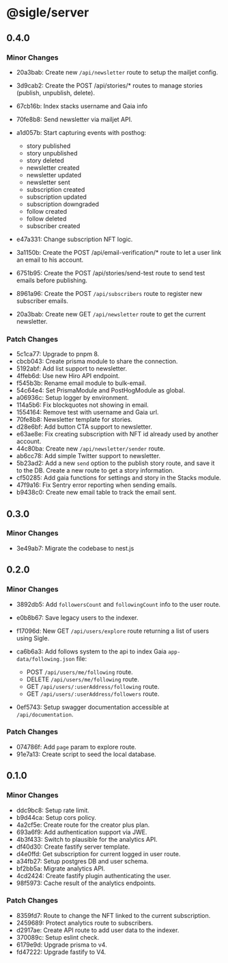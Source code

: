 # @sigle/server

## 0.4.0

### Minor Changes

- 20a3bab: Create new `/api/newsletter` route to setup the mailjet config.
- 3d9cab2: Create the POST /api/stories/\* routes to manage stories (publish, unpublish, delete).
- 67cb16b: Index stacks username and Gaia info
- 70fe8b8: Send newsletter via mailjet API.
- a1d057b: Start capturing events with posthog:

  - story published
  - story unpublished
  - story deleted
  - newsletter created
  - newsletter updated
  - newsletter sent
  - subscription created
  - subscription updated
  - subscription downgraded
  - follow created
  - follow deleted
  - subscriber created

- e47a331: Change subscription NFT logic.
- 3a1150b: Create the POST /api/email-verification/\* route to let a user link an email to his account.
- 6751b95: Create the POST /api/stories/send-test route to send test emails before publishing.
- 8961a96: Create the POST `/api/subscribers` route to register new subscriber emails.
- 20a3bab: Create new GET `/api/newsletter` route to get the current newsletter.

### Patch Changes

- 5c1ca77: Upgrade to pnpm 8.
- cbcb043: Create prisma module to share the connection.
- 5192abf: Add list support to newsletter.
- 4ffeb6d: Use new Hiro API endpoint.
- f545b3b: Rename email module to bulk-email.
- 54c64e4: Set PrismaModule and PostHogModule as global.
- a06936c: Setup logger by environment.
- 114a5b6: Fix blockquotes not showing in email.
- 1554164: Remove test with username and Gaia url.
- 70fe8b8: Newsletter template for stories.
- d28e6bf: Add button CTA support to newsletter.
- e63ae8e: Fix creating subscription with NFT id already used by another account.
- 44c80ba: Create new `/api/newsletter/sender` route.
- ab6cc78: Add simple Twitter support to newsletter.
- 5b23ad2: Add a new `send` option to the publish story route, and save it to the DB. Create a new route to get a story information.
- cf50285: Add gaia functions for settings and story in the Stacks module.
- 47f9a16: Fix Sentry error reporting when sending emails.
- b9438c0: Create new email table to track the email sent.

## 0.3.0

### Minor Changes

- 3e49ab7: Migrate the codebase to nest.js

## 0.2.0

### Minor Changes

- 3892db5: Add `followersCount` and `followingCount` info to the user route.
- e0b8b67: Save legacy users to the indexer.
- f17096d: New GET `/api/users/explore` route returning a list of users using Sigle.
- ca6b6a3: Add follows system to the api to index Gaia `app-data/following.json` file:

  - POST `/api/users/me/following` route.
  - DELETE `/api/users/me/following` route.
  - GET `/api/users/:userAddress/following` route.
  - GET `/api/users/:userAddress/followers` route.

- 0ef5743: Setup swagger documentation accessible at `/api/documentation`.

### Patch Changes

- 074786f: Add `page` param to explore route.
- 91e7a13: Create script to seed the local database.

## 0.1.0

### Minor Changes

- ddc9bc8: Setup rate limit.
- b9d44ca: Setup cors policy.
- 4a2cf5e: Create route for the creator plus plan.
- 693a6f9: Add authentication support via JWE.
- 4b3f433: Switch to plausible for the analytics API.
- df40d30: Create fastify server template.
- d4e0ffd: Get subscription for current logged in user route.
- a34fb27: Setup postgres DB and user schema.
- bf2bb5a: Migrate analytics API.
- 4cd2424: Create fastify plugin authenticating the user.
- 98f5973: Cache result of the analytics endpoints.

### Patch Changes

- 8359fd7: Route to change the NFT linked to the current subscription.
- 2459689: Protect analytics route to subscribers.
- d2917ae: Create API route to add user data to the indexer.
- 370089c: Setup eslint check.
- 6179e9d: Upgrade prisma to v4.
- fd47222: Upgrade fastify to V4.
